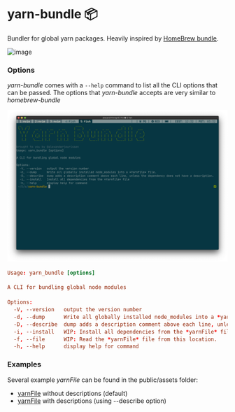 # yarn-bundle 📦

Bundler for global yarn packages.
Heavily inspired by [HomeBrew bundle](https://github.com/Homebrew/homebrew-bundle).

![image](public/assets/yarn_bundle.png)

### Options

*yarn-bundle* comes with a `--help` command to list all the CLI options that can be passed.
The options that *yarn-bundle* accepts are very similar to *homebrew-bundle*

![image](public/assets/yarn_bundle_help.png)

```conf
Usage: yarn_bundle [options]

A CLI for bundling global node modules

Options:
  -V, --version   output the version number
  -d, --dump      Write all globally installed node_modules into a *yarnFile* file.
  -D, --describe  dump adds a description comment above each line, unless the dependency does not have a description.
  -i, --install   WIP: Install all dependencies from the *yarnFile* file
  -f, --file      WIP: Read the *yarnFile* file from this location.
  -h, --help      display help for command
```

### Examples

Several example *yarnFile* can be found in the public/assets folder:

- [yarnFile](public/assets/example_yarn_file) without descriptions (default)
- [yarnFile](public/assets/example_yarn_file) with descriptions (using --describe option)
